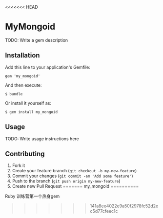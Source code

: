 <<<<<<< HEAD
# MyMongoid

TODO: Write a gem description

## Installation

Add this line to your application's Gemfile:

    gem 'my_mongoid'

And then execute:

    $ bundle

Or install it yourself as:

    $ gem install my_mongoid

## Usage

TODO: Write usage instructions here

## Contributing

1. Fork it
2. Create your feature branch (`git checkout -b my-new-feature`)
3. Commit your changes (`git commit -am 'Add some feature'`)
4. Push to the branch (`git push origin my-new-feature`)
5. Create new Pull Request
=======
my_mongoid
==========

Ruby 训练营第一个热身gem
>>>>>>> 141a8ee4022e9a50f2978fc52d2ec5d77cfeec1c
